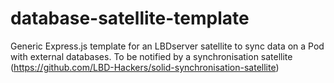 # database-satellite-template
Generic Express.js template for an LBDserver satellite to sync data on a Pod with external databases. To be notified by a synchronisation satellite (https://github.com/LBD-Hackers/solid-synchronisation-satellite) 

